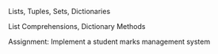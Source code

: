 Lists, Tuples, Sets, Dictionaries

List Comprehensions, Dictionary Methods

Assignment: Implement a student marks management system
